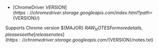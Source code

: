 * [ChromeDriver ${VERSION}](https://chromedriver.storage.googleapis.com/index.html?path=${VERSION}/)

Supports Chrome version ${MAJOR}
${RAW_NOTES}
For more details, please see the [release notes](https://chromedriver.storage.googleapis.com/${VERSION}/notes.txt)
